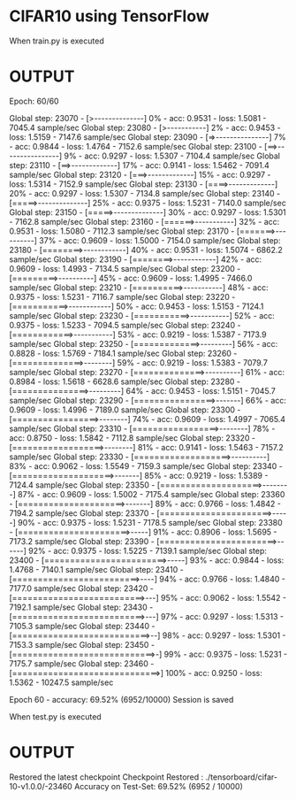 # CIFAR10 using TensorFlow

When train.py is executed 

# OUTPUT

Epoch: 60/60

Global step: 23070 - [>--------------] 0% - acc: 0.9531 - loss: 1.5081 - 7045.4 sample/sec
Global step: 23080 - [>-----------] 2% - acc: 0.9453 - loss: 1.5159 - 7147.6 sample/sec
Global step: 23090 - [=>---------------] 7% - acc: 0.9844 - loss: 1.4764 - 7152.6 sample/sec
Global step: 23100 - [==>----------------] 9% - acc: 0.9297 - loss: 1.5307 - 7104.4 sample/sec
Global step: 23110 - [==>-------------] 17% - acc: 0.9141 - loss: 1.5462 - 7091.4 sample/sec
Global step: 23120 - [===>-------------] 15% - acc: 0.9297 - loss: 1.5314 - 7152.9 sample/sec
Global step: 23130 - [====>-------------] 20% - acc: 0.9297 - loss: 1.5307 - 7134.8 sample/sec
Global step: 23140 - [=====>--------------] 25% - acc: 0.9375 - loss: 1.5231 - 7140.0 sample/sec
Global step: 23150 - [=====>--------------] 30% - acc: 0.9297 - loss: 1.5301 - 7162.8 sample/sec
Global step: 23160 - [======>-----------] 32% - acc: 0.9531 - loss: 1.5080 - 7112.3 sample/sec
Global step: 23170 - [=======>----------] 37% - acc: 0.9609 - loss: 1.5000 - 7154.0 sample/sec
Global step: 23180 - [========>------------] 40% - acc: 0.9531 - loss: 1.5074 - 6862.2 sample/sec
Global step: 23190 - [========>------------] 42% - acc: 0.9609 - loss: 1.4993 - 7134.5 sample/sec
Global step: 23200 - [=========>----------] 45% - acc: 0.9609 - loss: 1.4995 - 7466.0 sample/sec
Global step: 23210 - [==========>-----------] 48% - acc: 0.9375 - loss: 1.5231 - 7116.7 sample/sec
Global step: 23220 - [===========>------------] 50% - acc: 0.9453 - loss: 1.5153 - 7124.1 sample/sec
Global step: 23230 - [===========>-----------] 52% - acc: 0.9375 - loss: 1.5233 - 7094.5 sample/sec
Global step: 23240 - [============>-----------] 53% - acc: 0.9219 - loss: 1.5387 - 7173.9 sample/sec
Global step: 23250 - [=============>---------] 56% - acc: 0.8828 - loss: 1.5769 - 7184.1 sample/sec
Global step: 23260 - [==============>--------] 59% - acc: 0.9219 - loss: 1.5383 - 7079.7 sample/sec
Global step: 23270 - [==============>----------] 61% - acc: 0.8984 - loss: 1.5618 - 6628.6 sample/sec
Global step: 23280 - [===============>---------] 64% - acc: 0.9453 - loss: 1.5151 - 7045.7 sample/sec
Global step: 23290 - [================>-------] 66% - acc: 0.9609 - loss: 1.4996 - 7189.0 sample/sec
Global step: 23300 - [=================>--------] 74% - acc: 0.9609 - loss: 1.4997 - 7065.4 sample/sec
Global step: 23310 - [=================>--------] 78% - acc: 0.8750 - loss: 1.5842 - 7112.8 sample/sec
Global step: 23320 - [==================>--------] 81% - acc: 0.9141 - loss: 1.5463 - 7157.2 sample/sec
Global step: 23330 - [===================>----------] 83% - acc: 0.9062 - loss: 1.5549 - 7159.3 sample/sec
Global step: 23340 - [====================>-------] 85% - acc: 0.9219 - loss: 1.5389 - 7124.4 sample/sec
Global step: 23350 - [====================>--------] 87% - acc: 0.9609 - loss: 1.5002 - 7175.4 sample/sec
Global step: 23360 - [=====================>-------] 89% - acc: 0.9766 - loss: 1.4842 - 7194.2 sample/sec
Global step: 23370 - [======================>-----] 90% - acc: 0.9375 - loss: 1.5231 - 7178.5 sample/sec
Global step: 23380 - [======================>-----] 91% - acc: 0.8906 - loss: 1.5695 - 7173.2 sample/sec
Global step: 23390 - [=======================>------] 92% - acc: 0.9375 - loss: 1.5225 - 7139.1 sample/sec
Global step: 23400 - [========================>-----] 93% - acc: 0.9844 - loss: 1.4768 - 7140.1 sample/sec
Global step: 23410 - [=========================>----] 94% - acc: 0.9766 - loss: 1.4840 - 7177.0 sample/sec
Global step: 23420 - [==========================>---] 95% - acc: 0.9062 - loss: 1.5542 - 7192.1 sample/sec
Global step: 23430 - [==========================>---] 97% - acc: 0.9297 - loss: 1.5313 - 7105.3 sample/sec
Global step: 23440 - [===========================>--] 98% - acc: 0.9297 - loss: 1.5301 - 7153.3 sample/sec
Global step: 23450 - [============================>-] 99% - acc: 0.9375 - loss: 1.5231 - 7175.7 sample/sec
Global step: 23460 - [=============================>] 100% - acc: 0.9250 - loss: 1.5362 - 10247.5 sample/sec

Epoch 60 - accuracy: 69.52% (6952/10000)
Session is saved

When test.py is executed

# OUTPUT

Restored the latest checkpoint 
Checkpoint Restored : ./tensorboard/cifar-10-v1.0.0/-23460
Accuracy on Test-Set: 69.52% (6952 / 10000)


